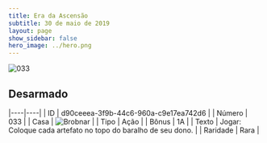 ```yaml
---
title: Era da Ascensão
subtitle: 30 de maio de 2019
layout: page
show_sidebar: false
hero_image: ../hero.png
---
```


![033](https://cdn.keyforgegame.com/media/card_front/pt/435_033_3RQC353326W7_pt.png)

## Desarmado

|----|----|
| ID | d90ceeea-3f9b-44c6-960a-c9e17ea742d6 |
| Número | 033 |
| Casa | ![Brobnar](https://archonarcana.com/images/thumb/e/e0/Brobnar.png/22px-Brobnar.png "Brobnar") |
| Tipo | Ação |
| Bônus | 1A |
| Texto | Jogar: Coloque cada artefato no topo do baralho de seu dono. |
| Raridade | Rara |
